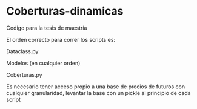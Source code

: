 # Coberturas-dinamicas
Codigo para la tesis de maestría

El orden correcto para correr los scripts es:

Dataclass.py

Modelos (en cualquier orden)

Coberturas.py

Es necesario tener acceso propio a una base de precios de futuros con cualquier granularidad, levantar la base con un pickle al principio de cada script
